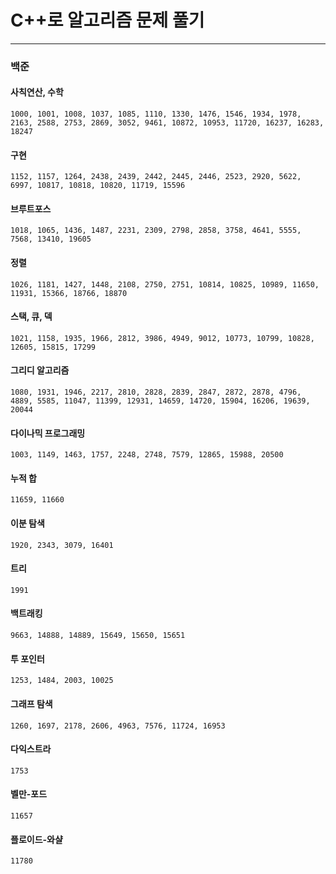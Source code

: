 # C++로 알고리즘 문제 풀기

---

### 백준

#### 사칙연산, 수학

```
1000, 1001, 1008, 1037, 1085, 1110, 1330, 1476, 1546, 1934, 1978, 2163, 2588, 2753, 2869, 3052, 9461, 10872, 10953, 11720, 16237, 16283, 18247
```

#### 구현

```
1152, 1157, 1264, 2438, 2439, 2442, 2445, 2446, 2523, 2920, 5622, 6997, 10817, 10818, 10820, 11719, 15596
```

#### 브루트포스

```
1018, 1065, 1436, 1487, 2231, 2309, 2798, 2858, 3758, 4641, 5555, 7568, 13410, 19605
```

#### 정렬

```
1026, 1181, 1427, 1448, 2108, 2750, 2751, 10814, 10825, 10989, 11650, 11931, 15366, 18766, 18870
```

#### 스택, 큐, 덱

```
1021, 1158, 1935, 1966, 2812, 3986, 4949, 9012, 10773, 10799, 10828, 12605, 15815, 17299
```

#### 그리디 알고리즘

```
1080, 1931, 1946, 2217, 2810, 2828, 2839, 2847, 2872, 2878, 4796, 4889, 5585, 11047, 11399, 12931, 14659, 14720, 15904, 16206, 19639, 20044
```

#### 다이나믹 프로그래밍

```
1003, 1149, 1463, 1757, 2248, 2748, 7579, 12865, 15988, 20500
```

#### 누적 합

```
11659, 11660
```

#### 이분 탐색

```
1920, 2343, 3079, 16401
```

#### 트리

```
1991
```

#### 백트래킹

```
9663, 14888, 14889, 15649, 15650, 15651
```

#### 투 포인터

```
1253, 1484, 2003, 10025
```

#### 그래프 탐색

```
1260, 1697, 2178, 2606, 4963, 7576, 11724, 16953
```

#### 다익스트라
```
1753
```

#### 벨만-포드
```
11657
```

#### 플로이드-와샬
```
11780
```
